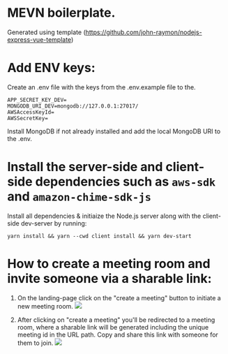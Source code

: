 # MEVN boilerplate. 

Generated using template (https://github.com/john-raymon/nodejs-express-vue-template)

# Add ENV keys:

Create an .env file with the keys from the .env.example file to the.

```
APP_SECRET_KEY_DEV=
MONGODB_URI_DEV=mongodb://127.0.0.1:27017/
AWSAccessKeyId=
AWSSecretKey=
```

Install MongoDB if not already installed and add the local MongoDB URI to the .env. 

# Install the server-side and client-side dependencies such as `aws-sdk` and `amazon-chime-sdk-js`

Install all dependencies & initiaize the Node.js server along with the client-side dev-server by running:

`yarn install && yarn --cwd client install && yarn dev-start`

# How to create a meeting room and invite someone via a sharable link:

1. On the landing-page click on the "create a meeting" button to initiate a new meeting room.
![](https://i.ibb.co/mhxbZbh/gatherly-1.jpg)

2. After clicking on "create a meeting" you'll be redirected to a meeting room, where a sharable link will be generated including the unique meeting id in the URL path. Copy and share this link with someone for them to join.
![](https://i.ibb.co/4NR4Bww/gatherly-2.jpg)




